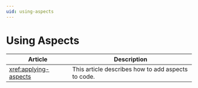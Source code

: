 ```yaml
---
uid: using-aspects
---
```


# Using Aspects

| Article                 | Description                                                                                                                                            |
|-------------------------|--------------------------------------------------------------------------------------------------------------------------------------------------------|
| <xref:applying-aspects> | This article describes how to add aspects to code.                                                                                                     |
